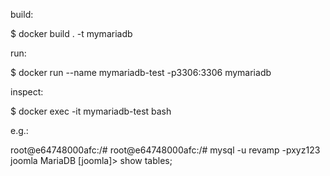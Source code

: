 
build:

  $ docker build . -t mymariadb

run:

  $ docker run --name mymariadb-test -p3306:3306 mymariadb

inspect:

  $ docker exec -it mymariadb-test bash

e.g.:

  root@e64748000afc:/#
  root@e64748000afc:/# mysql -u revamp -pxyz123 joomla
  MariaDB [joomla]> show tables;

